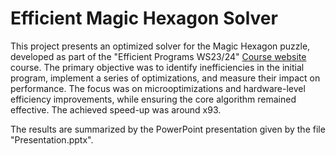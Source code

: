 # Efficient Magic Hexagon Solver

This project presents an optimized solver for the Magic Hexagon puzzle, developed as part of the "Efficient Programs WS23/24" [Course website](https://tiss.tuwien.ac.at/course/courseDetails.xhtml?dswid=3475&dsrid=44&courseNr=185190&semester=2024W&locale=en) course. The primary objective was to identify inefficiencies in the initial program, implement a series of optimizations, and measure their impact on performance. The focus was on microoptimizations and hardware-level efficiency improvements, while ensuring the core algorithm remained effective. The achieved speed-up was around x93.


The results are summarized by the PowerPoint presentation given by the file "Presentation.pptx".
